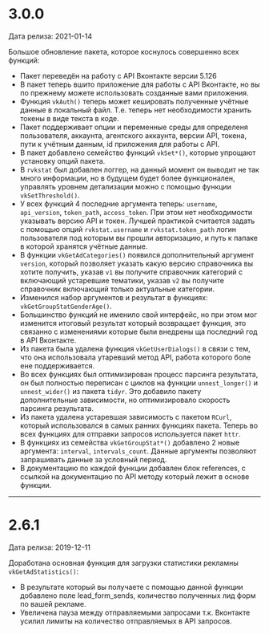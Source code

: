 # 3.0.0

Дата релиза: 2021-01-14

Большое обновление пакета, которое коснулось совершенно всех функций:

* Пакет переведён на работу с API Вконтакте версии 5.126
* В пакет теперь вшито приложение для работы с API Вконтакте, но вы по прежнему можете использовать созданные вами приложения.
* Функция `vkAuth()` теперь может кешировать полученные учётные данные в локальный файл. Т.е. теперь нет необходимости хранить токены в виде текста в коде.
* Пакет поддерживает опции и переменные среды для определеня пользователя, аккаунта, агентского аккаунта, версии API, токена, пути к учётным данным, id приложения для работы с API. 
* В пакет добавлено семейство функций `vkSet*()`, которые упрощают установку опций пакета.
* В `rvkstat` был добавлен логгер, на данный момент он выводит не так много информации, но в будущем будет более функционален, управлять уровнем детализации можно с помощью функции `vkSetThreshold()`.
* У всех функций 4 последние аргумента теперь: `username`, `api_version`, `token_path`, `access_token`. При этом нет необходимости указывать версию API и токен. Лучшей практикой считается задать с помощью опций `rvkstat.username` и `rvkstat.token_path` логин пользователя под которым вы прошли авторизацию, и путь к папаке в которой хранятся учётные данные.
* В функции `vkGetAdCategories()` появился дополнительный аргумент `version`, который позволяет указать какую версию справочника вы хотите получить, указав `v1` вы получите справочник категорий с включающий устаревшие тематики, указав `v2` вы получите справочник включающий только актуальные категории.
* Изменился набор аргументов и результат в функциях: `vkGetGroupStatGenderAge()`.
* Большинство функций не именило свой интерфейс, но при этом мог изменится итоговый результат который возвращает функция, это связанно с изменениями которые были внедрены ща последний год в API Вконтакте.
* Из пакета была удалена функция `vkGetUserDialogs()` в связи с тем, что она использовала утаревший метод API, работа которого боле ене поддерживается. 
* Во всех функциях был оптимизирован процесс парсинга результата, он был полностью переписан с циклов на функции `unnest_longer()` и `unnest_wider()` из пакета `tidyr`. Это добавило пакету дополнительные зависимости, но оптимизировало скорость парсинга результата.
* Из пакета удалена устаревшая зависимость с пакетом `RCurl`, который использовался в самых ранних функциях пакета. Теперь во всех функциях для отправки запросов используется пакет `httr`.
* В функциях из семейства `vkGetGroupStat*()` добавлено 2 новые аргумента: `interval`, `intervals_count`. Данные аргументы позволяют запрашивать данные за условный период.
* В документацию по каждой функции добавлен блок references, с ссылкой на документацию по API методу который лежит в основе функции.

---

# 2.6.1

Дата релиза: 2019-12-11

Доработана основная функция для загрузки статистики рекламны `vkGetAdStatistics()`:

* В результате который вы получаете с помощью данной функции добавлено поле lead_form_sends, количество полученных лид форм по вашей рекламе.
* Увеличена пауза между отправляемыми запросами т.к. Вконтакте усилил лимиты на количество отправляемых в API запросов.